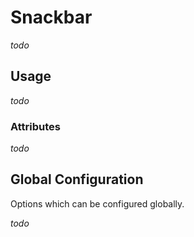 # Snackbar
*todo*

## Usage

*todo*

### Attributes

*todo*

## Global Configuration
Options which can be configured globally.

*todo*